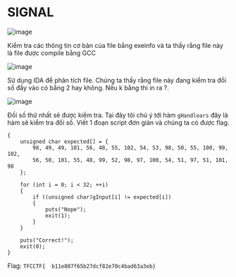 # SIGNAL

![image](https://github.com/user-attachments/assets/34d749bb-df6f-4711-8650-7746f4e7dc73)

Kiểm tra các thông tin cơ bản của file bằng exeinfo và ta thấy rằng file này là file được compile bằng GCC

![image](https://github.com/user-attachments/assets/687de8dc-8d70-499e-a8a7-233a3492c999)

Sử dụng IDA để phân tích file. Chúng ta thấy rằng file này đang kiểm tra đối số đầy vào có bằng 2 hay không. Nếu k bằng thì in ra ?.

![image](https://github.com/user-attachments/assets/3f124692-ee25-479e-9cfb-0566e796e4fd)

Đối số thứ nhất sẽ được kiểm tra. Tại đây tôi chú ý tới hàm `gHandlears` đây là hàm sẽ kiểm tra đối số. Viết 1 đoạn script đơn giản và chúng ta có được flag.

```void __noreturn CheckInput()
{
    unsigned char expected[] = {
        98, 49, 49, 101, 56, 48, 55, 102, 54, 53, 98, 50, 55, 100, 99, 102,
        56, 50, 101, 55, 48, 99, 52, 98, 97, 100, 54, 51, 97, 51, 101, 98
    };

    for (int i = 0; i < 32; ++i)
    {
        if ((unsigned char)gInput[i] != expected[i])
        {
            puts("Nope");
            exit(1);
        }
    }

    puts("Correct!");
    exit(0);
}
````
Flag: `TFCCTF{	b11e807f65b27dcf82e70c4bad63a3eb}`



